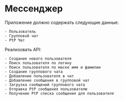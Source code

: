# Мессенджер
<!--- Скопируйте сюда задание -->
Приложение должно содержать следующие данные:

    - Пользователь
    - Групповой чат
    - PtP Чат

Реализовать API:

    - Создание нового пользователя
    - Поиск пользователя по логину
    - Поиск пользователя по маске имя и фамилии
    - Создание группового чата
    - Добавление пользователя в чат
    - Добавление сообщения в групповой чат
    - Загрузка сообщений группового чата
    - Отправка PtP сообщения пользователю
    - Получение PtP списка сообщения для пользователя